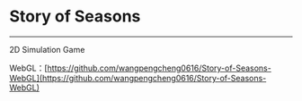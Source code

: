 # Story of Seasons

******
2D Simulation Game

WebGL：[https://github.com/wangpengcheng0616/Story-of-Seasons-WebGL](https://github.com/wangpengcheng0616/Story-of-Seasons-WebGL)
 
